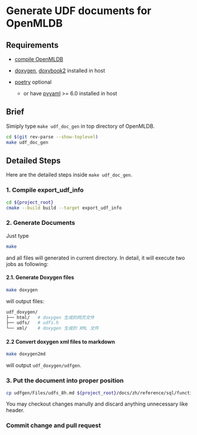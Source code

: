 # Generate UDF documents for OpenMLDB

## Requirements

- [compile OpenMLDB](../deploy/compile.md)

- [doxygen](https://doxygen.nl/), [doxybook2](https://github.com/matusnovak/doxybook2) installed in host

- [poetry](https://python-poetry.org/) optional
  - or have [pyyaml](https://pypi.org/project/PyYAML/) >= 6.0 installed in host


## Brief

Simiply type `make udf_doc_gen` in top directory of OpenMLDB.

```bash
cd $(git rev-parse --show-toplevel)
make udf_doc_gen
```

## Detailed Steps

Here are the detailed steps inside `make udf_doc_gen`.

### 1. Compile export_udf_info

```bash
cd ${project_root}
cmake --build build --target export_udf_info
```

### 2. Generate Documents

Just type 

```bash
make
```

and all files will generated in current directory. In detail, it will execute two jobs as following:

#### 2.1. Generate Doxygen files

```bash
make doxygen
```

will output files:

```bash
udf_doxygen/
├── html/   # doxygen 生成的网页文件
├── udfs/   # udfs.h
└── xml/    # doxygen 生成的 XML 文件
```


#### 2.2 Convert doxygen xml files to markdown

```bash
make doxygen2md
```

will output `udf_doxygen/udfgen`.

### 3. Put the document into proper position

```bash
cp udfgen/Files/udfs_8h.md ${project_root}/docs/zh/reference/sql/functions_and_operators/Files/udfs_8h.md
```

You may checkout changes manully and discard anything unnecessary like header.

### Commit change and pull request

